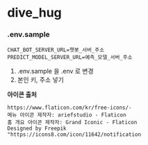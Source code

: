 # dive_hug

### .env.sample
```
CHAT_BOT_SERVER_URL=챗봇_서버_주소
PREDICT_MODEL_SERVER_URL=예측_모델_서버_주소
```
1. .env.sample 을 .env 로 변경
2. 본인 키, 주소 넣기

**아이콘 출처**
```
https://www.flaticon.com/kr/free-icons/-
메뉴 아이콘 제작자: ariefstudio - Flaticon
홈 개요 아이콘 제작자: Grand Iconic - Flaticon
Designed by Freepik
"https://icons8.com/icon/11642/notification
